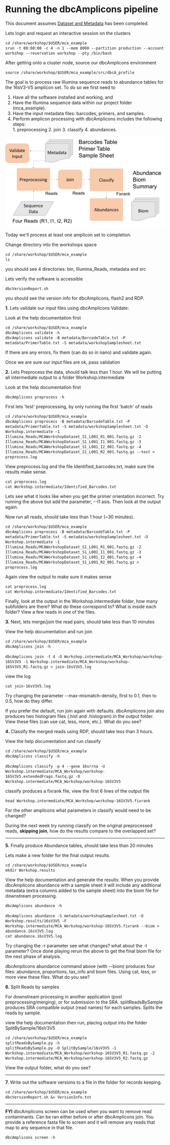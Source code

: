 Running the dbcAmplicons pipeline
===============================================

This document assumes [Dataset and Metadata](./dbcAmplicons/data_metadata_link) has been completed.

Lets login and request an interactive session on the clusters

	cd /share/workshop/$USER/mca_example
	srun -t 08:00:00 -c 4 -n 1 --mem 8000 --partition production --account workshop --reservation workshop --pty /bin/bash

After getting onto a cluster node, source our dbcAmplicons environment

	source /share/workshop/$USER/mca_example/src/dbcA_profile

The goal is to process raw Illumina sequence reads to abundance tables for the 16sV3-V5 amplicon set. To do so we first need to

1. Have all the software installed and working, and
2. Have the Illumina sequence data within our project folder (mca_example).
3. Have the input metadata files: barcodes, primers, and samples.
4. Perform amplicon processing with dbcAmplicons includes the following steps: 				 
		1. preprocessing
		2. join
		3. classify
		4. abundances.

<img src="Workflow.png" alt="workflow" width="600px"/>

Today we'll process at least one amplicon set to completion.

Change directory into the workshops space

	cd /share/workshop/$USER/mca_example
	ls

you should see 4 directories: bin, Illumina_Reads, metadata and src

Lets verify the software is accessible

	dbcVersionReport.sh

you should see the version info for dbcAmplicons, flash2 and RDP.

**1\.**  Lets validate our input files using dbcAmplicons Validate:

Look at the help documentation first

	cd /share/workshop/$USER/mca_example
	dbcAmplicons validate -h
	dbcAmplicons validate -B metadata/BarcodeTable.txt -P metadata/PrimerTable.txt -S metadata/workshopSamplesheet.txt

If there are any errors, fix them (can do so in nano) and validate again.

Once we are sure our input files are ok, pass validation

**2\.** Lets Preprocess the data, should talk less than 1 hour. We will be putting all intermediate output to a folder Workshop.intermediate

Look at the help documentation first

	dbcAmplicons preprocess -h

First lets 'test' preprocessing, by only running the first 'batch' of reads

	cd /share/workshop/$USER/mca_example
	dbcAmplicons preprocess -B metadata/BarcodeTable.txt -P metadata/PrimerTable.txt -S metadata/workshopSamplesheet.txt -O Workshop.intermediate -1 Illumina_Reads/MCAWorkshopDataset_S1_L001_R1_001.fastq.gz -2 Illumina_Reads/MCAWorkshopDataset_S1_L001_I1_001.fastq.gz -3 Illumina_Reads/MCAWorkshopDataset_S1_L001_I2_001.fastq.gz -4 Illumina_Reads/MCAWorkshopDataset_S1_L001_R2_001.fastq.gz --test > preprocess.log

View preprocess.log and the file Identified_barcodes.txt, make sure the results make sense.

	cat preprocess.log
	cat Workshop.intermediate/Identified_Barcodes.txt

Lets see what it looks like when you get the primer orientation incorrect. Try running the above but add the parameter, --I1 asis. Then look at the output again.

Now run all reads, should take less than 1 hour (\~30 minutes).

	cd /share/workshop/$USER/mca_example
	dbcAmplicons preprocess -B metadata/BarcodeTable.txt -P metadata/PrimerTable.txt -S metadata/workshopSamplesheet.txt -O Workshop.intermediate -1 Illumina_Reads/MCAWorkshopDataset_S1_L001_R1_001.fastq.gz -2 Illumina_Reads/MCAWorkshopDataset_S1_L001_I1_001.fastq.gz -3 Illumina_Reads/MCAWorkshopDataset_S1_L001_I2_001.fastq.gz -4 Illumina_Reads/MCAWorkshopDataset_S1_L001_R2_001.fastq.gz > preprocess.log

Again view the output to make sure it makes sense

	cat preprocess.log
	cat Workshop.intermediate/Identified_Barcodes.txt

Finally, look at the output in the Workshop.intermediate folder, how many subfolders are there? What do these correspond to? What is inside each folder? View a few reads in one of the files.

**3\.** Next, lets merge/join the read pairs, should take less than 10 minutes

View the help documentation and run join

	cd /share/workshop/$USER/mca_example
	dbcAmplicons join -h

	dbcAmplicons join -t 4 -O Workshop.intermediate/MCA_Workshop/workshop-16SV3V5 -1 Workshop.intermediate/MCA_Workshop/workshop-16SV3V5_R1.fastq.gz > join-16sV3V5.log

view the log

	cat join-16sV3V5.log

Try changing the parameter --max-mismatch-density, first to 0.1, then to 0.5, how do they differ.

If you prefer the default, run join again with defaults. dbcAmplicons join also produces two histogram files (.hist and .histogram) in the output folder. View these files (can use cat, less, more, etc.). What do you see?

**4\.** Classify the merged reads using RDP, should take less than 3 hours.

View the help documentation and run classify

	cd /share/workshop/$USER/mca_example
	dbcAmplicons classify -h

	dbcAmplicons classify -p 4 --gene 16srrna -U Workshop.intermediate/MCA_Workshop/workshop-16SV3V5.extendedFrags.fastq.gz -O Workshop.intermediate/MCA_Workshop/workshop-16SV3V5

classify produces a fixrank file, view the first 6 lines of the output file

	head Workshop.intermediate/MCA_Workshop/workshop-16SV3V5.fixrank

For the other amplicons what parameters in classify would need to be changed?

During the next week try running classify on the original preprocessed reads, __skipping join__, how do the results compare to the overlapped set?

---

**5\.** Finally produce Abundance tables, should take less than 20 minutes

Lets make a new folder for the final output results.

	cd /share/workshop/$USER/mca_example
	mkdir Workshop.results

View the help documentation and generate the results. When you provide dbcAmplicons abundance with a sample sheet it will include any additional metadata (extra columns added to the sample sheet) into the biom file for downstream processing.

	dbcAmplicons abundance -h

	dbcAmplicons abundance -S metadata/workshopSamplesheet.txt -O Workshop.results/16sV3V5 -F Workshop.intermediate/MCA_Workshop/workshop-16SV3V5.fixrank --biom > abundance.16sV3V5.log
	cat abundance.16sV3V5.log

Try changing the -r parameter see what changes? what about the -t parameter? Once done playing rerun the above to get the final biom file for the next phase of analysis.

dbcAmplicons abundance command above (with --biom) produces four files: abundance, proportions, tax_info and biom files. Using cat, less, or more view these files. What do you see?

**6\.** Split Reads by samples

For downstream processing in another application (post preprocessing/merging), or for submission to the SRA. splitReadsBySample produces SRA compatible output (read names) for each samples. Splits the reads by sample.

view the help documentation then run, placing output into the folder SplitBySample/16sV3V5

	cd /share/workshop/$USER/mca_example
	splitReadsBySample.py -h
	splitReadsBySample.py -O SplitBySample/16sV3V5 -1 Workshop.intermediate/MCA_Workshop/workshop-16SV3V5_R1.fastq.gz -2 Workshop.intermediate/MCA_Workshop/workshop-16SV3V5_R2.fastq.gz

View the output folder, what do you see?

---

**7\.** Write out the software versions to a file in the folder for records keeping.

	cd /share/workshop/$USER/mca_example
	dbcVersionReport.sh &> VersionInfo.txt

---

**FYI** dbcAmplicons screen can be used when you want to remove read contaminants. Can be ran either before or after dbcAmplicons join. You provide a reference fasta file to screen and it will remove any reads that map to any sequence in that file.

	dbcAmplicons screen -h
